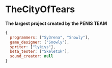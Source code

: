# TheCityOfTears

**The largest project created by the PENIS TEAM**

```js
{
  programmers: ["Sy3rena", "Snowly"],
  game_designer: ["Snowly"],
  spriter: ["lykiys"],
  beta_tester: ["Skelet1k"],
  sound_creator: null
}
```
